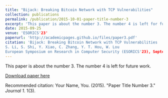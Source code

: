 ```yaml
---
title: "Bijack: Breaking Bitcoin Network with TCP Vulnerabilities"
collection: publications
permalink: /publication/2015-10-01-paper-title-number-3
excerpt: 'This paper is about the number 3. The number 4 is left for future work.'
date: 2015-09-25
venue: 'ESORICS'23'
paperurl: 'http://academicpages.github.io/files/paper3.pdf'
citation: 'Bijack: Breaking Bitcoin Network with TCP Vulnerabilities
S. Li, S. Shi, Y. Xiao, C. Zhang, Y. T. Hou, W. Lou
European Symposium on Research in Computer Security (ESORICS'23), September 2023.'
---
```


This paper is about the number 3. The number 4 is left for future work.

[Download paper here](http://academicpages.github.io/files/paper3.pdf)

Recommended citation: Your Name, You. (2015). "Paper Title Number 3." <i>Journal 1</i>. 1(3).
